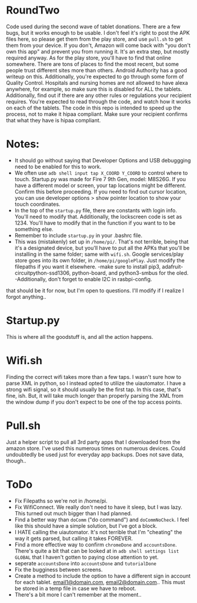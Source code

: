 # RoundTwo
Code used during the second wave of tablet donations. There are a few bugs, but it works enough to be usable. I don't feel it's right to post the APK files here, so please get them from the play store, and use `pull.sh` to get them from your device. If you don't, Amazon will come back with "you don't own this app" and prevent you from running it. It's an extra step, but mostly required anyway. As for the play store, you'll have to find that online somewhere. There are tons of places to find the most recent, but some people trust different sites more than others. Android Authority has a good writeup on this. Additionally, you're expected to go through some form of Quality Control. Hospitals and nursing homes are not allowed to have alexa anywhere, for example, so make sure this is disabled for ALL the tablets. Additionally, find out if there are any other rules or regulations your recipient requires. You're expected to read through the code, and watch how it works on each of the tablets. The code in this repo is intended to speed up the process, not to make it hipaa compliant. Make sure your recipient confirms that what they have is hipaa compliant. 

# Notes: 
- It should go without saying that Developer Options and USB debuggging need to be enabled for this to work.
- We often use `adb shell input tap X_COORD Y_COORD` to control where to touch. Startup.py was made for Fire 7 9th Gen, model: M8S26G. If you have a different model or screen, your tap locations might be different. Confirm this before proceeding. If you need to find out cursor location, you can use developer options > show pointer location to show your touch coordinates. 
- In the top of the `startup.py` file, there are constants with login info. You'll need to modify that. Additionally, the lockscreen code is set as 1234. You'll have to modify that in the function if you want to to be something else.
- Remember to include `startup.py` in your .bashrc file. 
- This was (mistakenly) set up in `/home/pi/`. That's not terrible, being that it's a designated device, but you'll have to put all the APKs that you'll be installing in the same folder; same with `wifi.sh`. Google services/play store goes into its own folder, in `/home/pi/googlePlay`. Just modify the filepaths if you want it elsewhere. 
-make sure to install pip3, adafruit-circuitpython-ssd1306, python-board, and python3-smbus for the oled. 
-Additionally, don't forget to enable I2C in rasbpi-config.

that should be it for now, but I'm open to questions. I'll modify if I realize I forgot anything..




# Startup.py
This is where all the goodstuff is, and all the action happens. 

# Wifi.sh
Finding the correct wifi takes more than a few taps. I wasn't sure how to parse XML in python, so I instead opted to utilize the uiautomator. I have a strong wifi signal, so it should usually be the first tap. In this case, that's fine, ish. But, it will take much longer than properly parsing the XML from the window dump if you don't expect to be one of the top access points. 

# Pull.sh
Just a helper script to pull all 3rd party apps that I downloaded from the amazon store. I've used this numerous times on numerous devices. Could undoubtedly be used just for everyday app backups. Does not save data, though..


# ToDo
- Fix Filepaths so we're not in /home/pi. 
- Fix WifiConnect. We really don't need to have it sleep, but I was lazy. This turned out much bigger than I had planned. 
- Find a better way than `doComm` ("do command") and `doCommNoCheck`. I feel like this should have a simple solution, but I've got a block.
- I HATE calling the uiautomator. It's not terrible that I'm "cheating" the way it gets parsed, but calling it takes FOREVER. 
- Find a more effective way to confirm `chromeDone` and `accountsDone`. There's quite a bit that can be looked at in `adb shell settings list GLOBAL` that I haven't gotten to paying close attention to yet.
- seperate `accountsDone` into `accountsDone` and `tutorialDone`
- Fix the bugginess between screens. 
- Create a method to include the option to have a different sign in account for each tablet. email1@domain.com, email2@domain.com.. This must be stored in a temp file in case we have to reboot.
- There's a bit more I can't remember at the moment..

